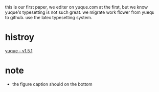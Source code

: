 this is our first paper, we editer on yuque.com at the first, but we know yuque's typesetting is not such great. we migrate work flower from yuequ to github. use the latex typesetting system.

# histroy

[yuque - v1.5.1](https://www.yuque.com/u22757197/wzrsc8/qkoczkuxb2rtibpd)

# note

- the figure caption should on the bottom 